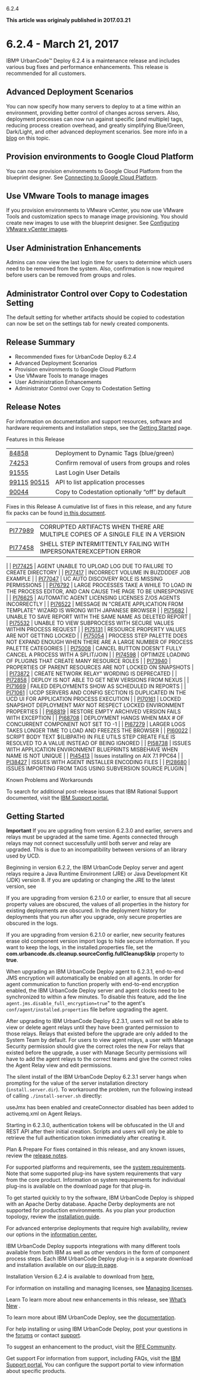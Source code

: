 





6.2.4

**This article was originaly published in 2017.03.21**


6.2.4 - March 21, 2017
======================




IBM® UrbanCode™ Deploy 6.2.4 is a maintenance release and includes various bug fixes and performance enhancements. This release is recommended for all customers.


Advanced Deployment Scenarios
-----------------------------


You can now specify how many servers to deploy to at a time within an environment, providing better control of changes across servers. Also, deployment processes can now run against specific (and multiple) tags, reducing process creation overhead, and greatly simplifying Blue/Green, Dark/Light, and other advanced deployment scenarios. See more info in a [blog](https://developer.ibm.com/urbancode/2017/03/15/bluegreen/) on this topic.


Provision environments to Google Cloud Platform
-----------------------------------------------


You can now provision environments to Google Cloud Platform from the blueprint designer. See [Connecting to Google Cloud Platform](https://www.ibm.com/support/knowledgecenter/SS4GSP_6.2.4/com.ibm.edt.doc/topics/cloud_connect_google_cloud.html).


Use VMware Tools to manage images
---------------------------------


If you provision environments to VMware vCenter, you now use VMware Tools and customization specs to manage image provisioning. You should create new images to use with the blueprint designer. See [Configuring VMware vCenter images](https://www.ibm.com/support/knowledgecenter/SS4GSP_6.2.4/com.ibm.edt.doc/topics/cloud_connect_vmware_images.html).


User Administration Enhancements
--------------------------------


Admins can now view the last login time for users to determine which users need to be removed from the system. Also, confirmation is now required before users can be removed from groups and roles.


Administrator Control over Copy to Codestation Setting
------------------------------------------------------


The default setting for whether artifacts should be copied to codestation can now be set on the settings tab for newly created components.

Release Summary
---------------

  
* Recommended fixes for UrbanCode Deploy 6.2.4
* Advanced Deployment Scenarios
* Provision environments to Google Cloud Platform
* Use VMware Tools to manage images
* User Administration Enhancements
* Administrator Control over Copy to Codestation Setting

Release Notes
-------------

  

 For information on documentation and support resources, software and hardware requirements and installation steps, see the [Getting Started](../getting-started) page.





Features in this Release


|  |  |
| --- | --- |
| [84858](https://www.ibm.com/developerworks/rfe/execute?use_case=viewRfe&CR_ID=84858) | Deployment to Dynamic Tags (blue/green) |
| [74253](https://www.ibm.com/developerworks/rfe/execute?use_case=viewRfe&CR_ID=74253) | Confirm removal of users from groups and roles |
| [91555](https://www.ibm.com/developerworks/rfe/execute?use_case=viewRfe&CR_ID=91555) | Last Login User Details |
| [99115](https://www.ibm.com/developerworks/rfe/execute?use_case=viewRfe&CR_ID=99115) [90515](https://www.ibm.com/developerworks/rfe/execute?use_case=viewRfe&CR_ID=90515) | API to list application processes |
| [90044](https://www.ibm.com/developerworks/rfe/execute?use_case=viewRfe&CR_ID=90044) | Copy to Codestation optionally “off” by default |





Fixes in this Release
A cumulative list of fixes in this release, and any future fix packs can be found [in this document](http://www-01.ibm.com/support/docview.wss?uid=swg27038759).




|  |  |
| --- | --- |
| [PI77989](http://www.ibm.com/support/docview.wss?uid=swg1PI77989) | CORRUPTED ARTIFACTS WHEN THERE ARE MULTIPLE COPIES OF A SINGLE FILE IN A VERSION |
| [PI77458](http://www.ibm.com/support/docview.wss?uid=swg1PI77458) | SHELL STEP INTERMITTENTLY FAILING WITH IMPERSONATEREXCEPTION ERROR
  |
| [PI77425](http://www.ibm.com/support/docview.wss?uid=swg1PI77425) | AGENT UNABLE TO UPLOAD LOG DUE TO FAILURE TO CREATE DIRECTORY |
| [PI77417](http://www.ibm.com/support/docview.wss?uid=swg1PI77417) | INCORRECT VOLUME IN BUZDDDEF JOB EXAMPLE |
| [PI77047](http://www.ibm.com/support/docview.wss?uid=swg1PI77047) | UC AUTO DISCOVERY ROLE IS MISSING PERMISSIONS |
| [PI76792](http://www.ibm.com/support/docview.wss?uid=swg1PI76792) | LARGE PROCESSES TAKE A WHILE TO LOAD IN THE PROCESS EDITOR, AND CAN CAUSE THE PAGE TO BE UNRESPONSIVE |
| [PI76625](http://www.ibm.com/support/docview.wss?uid=swg1PI76625) | AUTOMATIC AGENT LICENSING LICENSES Z/OS AGENTS INCORRECTLY |
| [PI76522](http://www.ibm.com/support/docview.wss?uid=swg1PI76522) | MESSAGE IN "CREATE APPLICATION FROM TEMPLATE" WIZARD IS WRONG WITH JAPANESE BROWSER |
| [PI75682](http://www.ibm.com/support/docview.wss?uid=swg1PI75682) | UNABLE TO SAVE REPORT WITH THE SAME NAME AS DELETED REPORT |
| [PI75532](http://www.ibm.com/support/docview.wss?uid=swg1PI75532) | UNABLE TO VIEW SUBPROCESS WITH SECURE VALUES WITHIN PROCESS REQUEST
  |
| [PI75131](http://www.ibm.com/support/docview.wss?uid=swg1PI75131) | RESOURCE PROPERTY VALUES ARE NOT GETTING LOCKED |
| [PI75054](http://www.ibm.com/support/docview.wss?uid=swg1PI75054) | PROCESS STEP PALETTE DOES NOT EXPAND ENOUGH WHEN THERE ARE A LARGE NUMBER OF PROCESS PALETTE CATEGORIES |
| [PI75008](http://www.ibm.com/support/docview.wss?uid=swg1PI75008) | CANCEL BUTTON DOESN'T FULLY CANCEL A PROCESS WITH A SPLIT/JOIN |
| [PI74598](http://www.ibm.com/support/docview.wss?uid=swg1PI74598) | OPTIMIZE LOADING OF PLUGINS THAT CREATE MANY RESOURCE ROLES |
| [PI73940](http://www.ibm.com/support/docview.wss?uid=swg1PI73940) | PROPERTIES OF PARENT RESOURCES ARE NOT LOCKED ON SNAPSHOTS |
| [PI73872](http://www.ibm.com/support/docview.wss?uid=swg1PI73872) | CREATE NETWORK RELAY" WORDING IS DEPRECATED |
| [PI72858](http://www.ibm.com/support/docview.wss?uid=swg1PI72858) | DEPLOY IS NOT ABLE TO GET NEW VERSIONS FROM NEXUS |
| [PI71669](http://www.ibm.com/support/docview.wss?uid=swg1PI71669) | FAILED DEPLOYMENTS SHOW AS SCHEDULED IN REPORTS |
| [PI71061](http://www.ibm.com/support/docview.wss?uid=swg1PI71061) | UCDP SERVERS AND CONFIG SECTION IS DUPLICATED IN THE UCD UI FOR APPLICATION PROCESS EXECUTION |
| [PI70161](http://www.ibm.com/support/docview.wss?uid=swg1PI70161) | LOCKED SNAPSHOT DEPLOYMENT MAY NOT RESPECT LOCKED ENVIRONMENT PROPERTIES
  |
| [PI68819](http://www.ibm.com/support/docview.wss?uid=swg1PI68819) | RESTORE EMPTY ARCHIVED VERSION FAILS WITH EXCEPTION |
| [PI68708](http://www.ibm.com/support/docview.wss?uid=swg1PI68708) | DEPLOYMENT HANGS WHEN MAX # OF CONCURRENT COMPONENT NOT SET TO -1
  |
| [PI67279](http://www.ibm.com/support/docview.wss?uid=swg1PI67279) | LARGER LOGS TAKES LONGER TIME TO LOAD AND FREEZES THE BROWSER |
| [PI60022](http://www.ibm.com/support/docview.wss?uid=swg1PI60022) | SCRIPT BODY TEXT ${LIBPATH} IN FILE UTILS STEP CREATE FILE IS RESOLVED TO A VALUE INSTEAD OF BEING IGNORED |
| [PI58738](http://www.ibm.com/support/docview.wss?uid=swg1PI58738) | ISSUES WITH APPLICATION ENVIRONMENT BLUEPRINTS MISBEHAVE WHEN NAME IS NOT UNIQUE |
| [PI45413](http://www.ibm.com/support/docview.wss?uid=swg1PI45413) | Issues installing on AIX 7.1 PPC64 |
| [PI38427](http://www.ibm.com/support/docview.wss?uid=swg1PI38427) | ISSUES WITH AGENT INSTALLER ENCODING FILES |
| [PI28680](http://www.ibm.com/support/docview.wss?uid=swg1PI28680) | ISSUES IMPORTING FROM TAGS USING SUBVERSION SOURCE PLUGIN |





Known Problems and Workarounds

To search for additional post-release issues that IBM Rational Support documented, visit the [IBM Support portal.](https://www-947.ibm.com/support/entry/myportal/support?brandind=Rational)

Getting Started
---------------

  

**Important**
If you are upgrading from version 6.2.3.0 and earlier, servers and relays must be upgraded at the same time. Agents connected through relays may not connect successfully until both server and relay are upgraded. This is due to an incompatibility between versions of an library used by UCD.



Beginning in version 6.2.2, the IBM UrbanCode Deploy server and agent relays require a Java Runtime Environment (JRE) or Java Development Kit (JDK) version 8. If you are updating or changing the JRE to the latest version, see  



If you are upgrading from version 6.2.1.0 or earlier, to ensure that all secure property values are obscured, the values of all properties in the history for existing deployments are obscured. In the deployment history for deployments that you run after you upgrade, only secure properties are obscured in the logs.


If you are upgrading from version 6.2.1.0 or earlier, new security features erase old component version import logs to hide secure information. If you want to keep the logs, in the installed.properties file, set the **com.urbancode.ds.cleanup.sourceConfig.fullCleanupSkip** property to **true**.


When upgrading an IBM UrbanCode Deploy agent to 6.2.3.1, end-to-end JMS encryption will automatically be enabled on all agents. In order for agent communication to function properly with end-to-end encryption enabled, the IBM UrbanCode Deploy server and agent clocks need to be synchronized to within a few minutes. To disable this feature, add the line `agent.jms.disable_full_encryption=true`" to the agent's `conf/agent/installed.properties` file before upgrading the agent.


After upgrading to IBM UrbanCode Deploy 6.2.3.1, users will not be able to view or delete agent relays until they have been granted permission to those relays. Relays that existed before the upgrade are only added to the System Team by default. For users to view agent relays, a user with Manage Security permission should give the correct roles the new For relays that existed before the upgrade, a user with Manage Security permissions will have to add the agent relays to the correct teams and give the correct roles the Agent Relay view and edit permissions.


The silent install of the IBM UrbanCode Deploy 6.2.3.1 server hangs when prompting for the value of the server installation directory (`install.server.dir`). To workaround the problem, run the following instead of calling `./install-server.sh` directly:  



useJmx has been enabled and createConnector disabled has been added to activemq.xml on Agent Relays.


Starting in 6.2.3.0, authentication tokens will be obfuscated in the UI and REST API after their initial creation. Scripts and users will only be able to retrieve the full authentication token immediately after creating it.



Plan & Prepare
For fixes contained in this release, and any known issues, review the [release notes](../release-notes).


For supported platforms and requirements, see the [system requirements](http://www-01.ibm.com/support/docview.wss?uid=swg27038801). Note that some supported plug-ins have system requirements that vary from the core product. Information on system requirements for individual plug-ins is available on the download page for that plug-in.


To get started quickly to try the software, IBM UrbanCode Deploy is shipped with an Apache Derby database. Apache Derby deployments are not supported for production environments. As you plan your production topology, review the [installation guide](http://www-01.ibm.com/support/knowledgecenter/SS4GSP_6.2.3/com.ibm.udeploy.install.doc/topics/install_ch.html).


For advanced enterprise deployments that require high availability, review our options in the [information center.](http://www-01.ibm.com/support/knowledgecenter/SS4GSP_6.2.4)


IBM UrbanCode Deploy supports integrations with many different tools available from both IBM as well as other vendors in the form of component process steps. Each IBM UrbanCode Deploy plug-in is a separate download and installation available on our [plug-in page](https://urbancode.github.io/IBM-UCx-PLUGIN-DOCS/UCD).





Installation
Version 6.2.4 is available to download from  [here.](https://www-945.ibm.com/support/fixcentral/swg/selectFixes?parent=ibm~Rational&product=ibm/Rational/IBM+UrbanCode+Deploy&release=6.2.4.0&platform=All&function=all)





For information on installing and managing licenses, see [Managing licenses](http://www-01.ibm.com/support/knowledgecenter/SS4GSP_6.2.4/com.ibm.udeploy.install.doc/topics/licenseManage.html).



Learn
To learn more about new enhancements in this release, see [What’s New](..) .


To learn more about IBM UrbanCode Deploy, see the  [documentation](http://www-01.ibm.com/support/knowledgecenter/SS4GSP_6.2.4).


For help installing or using IBM UrbanCode Deploy, post your questions in the [forums](https://developer.ibm.com/answers?community=urbancode) or contact  [support](http://www-947.ibm.com/support/entry/portal/support?brandind=Rational).


To suggest an enhancement to the product, visit the [RFE Community](http://www.ibm.com/developerworks/rfe/execute?use_case=submitRfe).





Get support
For information from support, including FAQs, visit the [IBM Support portal.](http://www-947.ibm.com/support/entry/portal/support?brandind=Rational) You can configure the support portal to view information about specific products.







